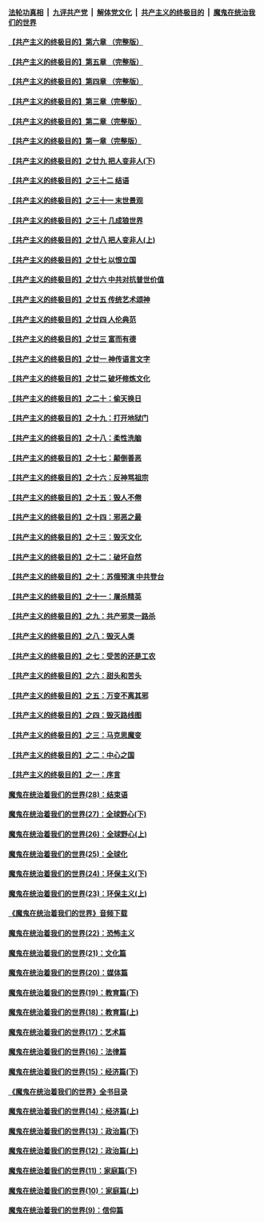 ####  [法轮功真相](../../../../basic/blob/master/README.md?t=05132331) &nbsp;|&nbsp; [九评共产党](../../../../9ping.md/blob/master/README.md?t=05132331) &nbsp;|&nbsp; [解体党文化](../../../../jtdwh.md/blob/master/README.md?t=05132331)  &nbsp;|&nbsp; [共产主义的终极目的](../../../../gczydzjmd.md/blob/master/README.md?t=05132331) &nbsp;|&nbsp; [魔鬼在统治我们的世界](../../../../mgztzwmdsj.md/blob/master/README.md?t=05132331) 

#### [【共产主义的终极目的】第六章 （完整版）](../pages/nsc422/n11428913.md?t=05132331) 

#### [【共产主义的终极目的】第五章 （完整版）](../pages/nsc422/n11428912.md?t=05132331) 

#### [【共产主义的终极目的】第四章 （完整版）](../pages/nsc422/n11428907.md?t=05132331) 

#### [【共产主义的终极目的】第三章（完整版）](../pages/nsc422/n11428848.md?t=05132331) 

#### [【共产主义的终极目的】第二章（完整版）](../pages/nsc422/n11428831.md?t=05132331) 

#### [【共产主义的终极目的】第一章（完整版）](../pages/nsc422/n11417651.md?t=05132331) 

#### [【共产主义的终极目的】之廿九 把人变非人(下)](../pages/nsc422/n11344140.md?t=05132331) 

#### [【共产主义的终极目的】之三十二 结语](../pages/nsc422/n11360535.md?t=05132331) 

#### [【共产主义的终极目的】之三十一 末世景观](../pages/nsc422/n11351129.md?t=05132331) 

#### [【共产主义的终极目的】之三十 几成狼世界](../pages/nsc422/n11348280.md?t=05132331) 

#### [【共产主义的终极目的】之廿八 把人变非人(上)](../pages/nsc422/n11340492.md?t=05132331) 

#### [【共产主义的终极目的】之廿七 以恨立国](../pages/nsc422/n11336944.md?t=05132331) 

#### [【共产主义的终极目的】之廿六 中共对抗普世价值](../pages/nsc422/n11324785.md?t=05132331) 

#### [【共产主义的终极目的】之廿五 传统艺术颂神](../pages/nsc422/n11296396.md?t=05132331) 

#### [【共产主义的终极目的】之廿四 人伦典范](../pages/nsc422/n11296397.md?t=05132331) 

#### [【共产主义的终极目的】之廿三 富而有德](../pages/nsc422/n11283598.md?t=05132331) 

#### [【共产主义的终极目的】之廿一 神传语言文字](../pages/nsc422/n11263265.md?t=05132331) 

#### [【共产主义的终极目的】之廿二 破坏修炼文化](../pages/nsc422/n11245728.md?t=05132331) 

#### [【共产主义的终极目的】之二十：偷天换日](../pages/nsc422/n11238846.md?t=05132331) 

#### [【共产主义的终极目的】之十九：打开地狱门](../pages/nsc422/n11206376.md?t=05132331) 

#### [【共产主义的终极目的】之十八：柔性洗脑](../pages/nsc422/n11199994.md?t=05132331) 

#### [【共产主义的终极目的】之十七：颠倒善恶](../pages/nsc422/n11179782.md?t=05132331) 

#### [【共产主义的终极目的】之十六：反神骂祖宗](../pages/nsc422/n11166798.md?t=05132331) 

#### [【共产主义的终极目的】之十五：毁人不倦](../pages/nsc422/n11166792.md?t=05132331) 

#### [【共产主义的终极目的】之十四：邪恶之最](../pages/nsc422/n11150249.md?t=05132331) 

#### [【共产主义的终极目的】之十三：毁灭文化](../pages/nsc422/n11135227.md?t=05132331) 

#### [【共产主义的终极目的】之十二：破坏自然](../pages/nsc422/n11135214.md?t=05132331) 

#### [【共产主义的终极目的】之十：苏俄预演 中共登台](../pages/nsc422/n11118424.md?t=05132331) 

#### [【共产主义的终极目的】之十一：屠杀精英](../pages/nsc422/n11118442.md?t=05132331) 

#### [【共产主义的终极目的】之九：共产邪灵一路杀](../pages/nsc422/n11114139.md?t=05132331) 

#### [【共产主义的终极目的】之八：毁灭人类](../pages/nsc422/n11108503.md?t=05132331) 

#### [【共产主义的终极目的】之七：受苦的还是工农](../pages/nsc422/n11101809.md?t=05132331) 

#### [【共产主义的终极目的】之六：甜头和苦头](../pages/nsc422/n11096971.md?t=05132331) 

#### [【共产主义的终极目的】之五：万变不离其邪](../pages/nsc422/n11091285.md?t=05132331) 

#### [【共产主义的终极目的】之四：毁灭路线图](../pages/nsc422/n11086284.md?t=05132331) 

#### [【共产主义的终极目的】之三：马克思魔变](../pages/nsc422/n11061941.md?t=05132331) 

#### [【共产主义的终极目的】之二：中心之国](../pages/nsc422/n11047728.md?t=05132331) 

#### [【共产主义的终极目的】之一：序言](../pages/nsc422/n11086077.md?t=05132331) 

#### [魔鬼在统治着我们的世界(28)：结束语](../pages/nsc422/n10936246.md?t=05132331) 

#### [魔鬼在统治着我们的世界(27)：全球野心(下)](../pages/nsc422/n10928319.md?t=05132331) 

#### [魔鬼在统治着我们的世界(26)：全球野心(上)](../pages/nsc422/n10900318.md?t=05132331) 

#### [魔鬼在统治着我们的世界(25)：全球化](../pages/nsc422/n10788205.md?t=05132331) 

#### [魔鬼在统治着我们的世界(24)：环保主义(下)](../pages/nsc422/n10695307.md?t=05132331) 

#### [魔鬼在统治着我们的世界(23)：环保主义(上)](../pages/nsc422/n10688613.md?t=05132331) 

#### [《魔鬼在统治着我们的世界》音频下载](../pages/nsc422/n10635553.md?t=05132331) 

#### [魔鬼在统治着我们的世界(22)：恐怖主义](../pages/nsc422/n10614727.md?t=05132331) 

#### [魔鬼在统治着我们的世界(21)：文化篇](../pages/nsc422/n10597706.md?t=05132331) 

#### [魔鬼在统治着我们的世界(20)：媒体篇](../pages/nsc422/n10586579.md?t=05132331) 

#### [魔鬼在统治着我们的世界(19)：教育篇(下)](../pages/nsc422/n10564808.md?t=05132331) 

#### [魔鬼在统治着我们的世界(18)：教育篇(上)](../pages/nsc422/n10526970.md?t=05132331) 

#### [魔鬼在统治着我们的世界(17)：艺术篇](../pages/nsc422/n10499093.md?t=05132331) 

#### [魔鬼在统治着我们的世界(16)：法律篇](../pages/nsc422/n10485969.md?t=05132331) 

#### [魔鬼在统治着我们的世界(15)：经济篇(下)](../pages/nsc422/n10469975.md?t=05132331) 

#### [《魔鬼在统治着我们的世界》全书目录](../pages/nsc422/n10464261.md?t=05132331) 

#### [魔鬼在统治着我们的世界(14)：经济篇(上)](../pages/nsc422/n10457370.md?t=05132331) 

#### [魔鬼在统治着我们的世界(13)：政治篇(下)](../pages/nsc422/n10448270.md?t=05132331) 

#### [魔鬼在统治着我们的世界(12)：政治篇(上)](../pages/nsc422/n10444576.md?t=05132331) 

#### [魔鬼在统治着我们的世界(11)：家庭篇(下)](../pages/nsc422/n10440961.md?t=05132331) 

#### [魔鬼在统治着我们的世界(10)：家庭篇(上)](../pages/nsc422/n10435448.md?t=05132331) 

#### [魔鬼在统治着我们的世界(9)：信仰篇](../pages/nsc422/n10432159.md?t=05132331) 

